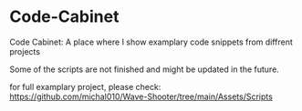 # Code-Cabinet
Code Cabinet: A place where I show examplary code snippets from diffrent projects

Some of the scripts are not finished and might be updated in the future.

for full examplary project, please check: https://github.com/michal010/Wave-Shooter/tree/main/Assets/Scripts
